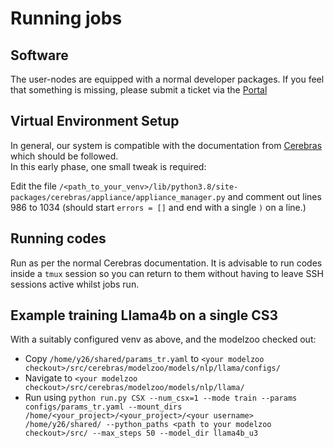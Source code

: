 # Running jobs

## Software

The user-nodes are equipped with a normal developer packages. If you feel that something is missing, please submit a ticket via the [Portal](https://portal.eidf.ac.uk/queries/submit)

## Virtual Environment Setup

In general, our system is compatible with the documentation from [Cerebras](https://training-docs.cerebras.ai/rel-2.4.0/getting-started/setup-and-installation) which should be followed.<br> In this early phase, one small tweak is required:

Edit the file `/<path_to_your_venv>/lib/python3.8/site-packages/cerebras/appliance/appliance_manager.py` and comment out lines 986 to 1034 (should start `errors = []` and end with a single `)` on a line.)

## Running codes

Run as per the normal Cerebras documentation. It is advisable to run codes inside a `tmux` session so you can return to them without having to leave SSH sessions active whilst jobs run.

## Example training Llama4b on a single CS3

With a suitably configured venv as above, and the modelzoo checked out:

- Copy `/home/y26/shared/params_tr.yaml` to `<your modelzoo checkout>/src/cerebras/modelzoo/models/nlp/llama/configs/`
- Navigate to `<your modelzoo checkout>/src/cerebras/modelzoo/models/nlp/llama/`
- Run using `python run.py CSX --num_csx=1 --mode train --params configs/params_tr.yaml --mount_dirs /home/<your_project>/<your_project>/<your username> /home/y26/shared/ --python_paths <path to your modelzoo checkout>/src/ --max_steps 50 --model_dir llama4b_u3`
